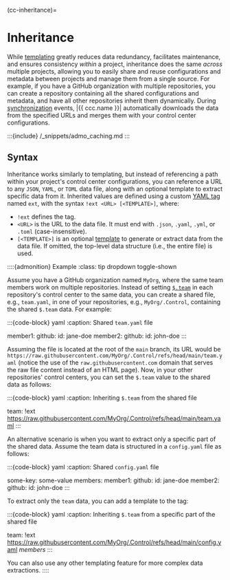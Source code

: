 (cc-inheritance)=
# Inheritance

While [templating](#manual-cc-templating)
greatly reduces data redundancy, facilitates maintenance, and ensures consistency
*within* a project, inheritance does the same *across* multiple projects,
allowing you to easily share and reuse configurations and metadata between projects
and manage them from a single source.
For example, if you have a GitHub organization with multiple repositories,
you can create a repository containing all the shared configurations and metadata,
and have all other repositories inherit them dynamically.
During [synchronization](#manual-cc-sync) events,
|{{ ccc.name }}| automatically downloads the data from the specified URLs
and merges them with your control center configurations.


:::{include} /_snippets/admo_caching.md
:::


## Syntax

Inheritance works similarly to templating, but instead of referencing
a path within your project's control center configurations,
you can reference a URL to any `JSON`, `YAML`, or `TOML` data file,
along with an optional template to extract specific data from it.
Inherited values are defined using a custom [YAML tag](#yaml) named `ext`,
with the syntax `!ext <URL> [<TEMPLATE>]`, where:
- `!ext` defines the tag.
- `<URL>` is the URL to the data file.
  It must end with `.json`, `.yaml`, `.yml`, or `.toml` (case-insensitive).
- `[<TEMPLATE>]` is an optional [template](#manual-cc-templating)
  to generate or extract data from the data file.
  If omitted, the top-level data structure (i.e., the entire file) is used.


::::{admonition} Example
:class: tip dropdown toggle-shown

Assume you have a GitHub organization named `MyOrg`,
where the same team members work on multiple repositories.
Instead of setting [`$.team`](#ccc-team) in each repository's control center to the same data,
you can create a shared file, e.g., `team.yaml`, in one of your repositories, e.g., `MyOrg/.Control`,
containing the shared `$.team` data. For example:

:::{code-block} yaml
:caption: Shared `team.yaml` file

member1:
  github:
    id: jane-doe
member2:
  github:
    id: john-doe
:::

Assuming the file is located at the root of the `main` branch,
its URL would be `https://raw.githubusercontent.com/MyOrg/.Control/refs/head/main/team.yaml`
(notice the use of the `raw.githubusercontent.com` domain that serves the raw file content
instead of an HTML page). Now, in your other repositories' control centers,
you can set the `$.team` value to the shared data as follows:

:::{code-block} yaml
:caption: Inheriting `$.team` from the shared file

team: !ext https://raw.githubusercontent.com/MyOrg/.Control/refs/head/main/team.yaml
:::

An alternative scenario is when you want to extract only a specific part of the shared data.
Assume the team data is structured in a `config.yaml` file as follows:

:::{code-block} yaml
:caption: Shared `config.yaml` file

some-key: some-value
members:
  member1:
    github:
      id: jane-doe
  member2:
    github:
      id: john-doe
:::

To extract only the `team` data, you can add a template to the tag:

:::{code-block} yaml
:caption: Inheriting `$.team` from a specific part of the shared file

team: !ext https://raw.githubusercontent.com/MyOrg/.Control/refs/head/main/config.yaml ${{ members }}$
:::

You can also use any other templating feature for more complex data extractions.
::::
